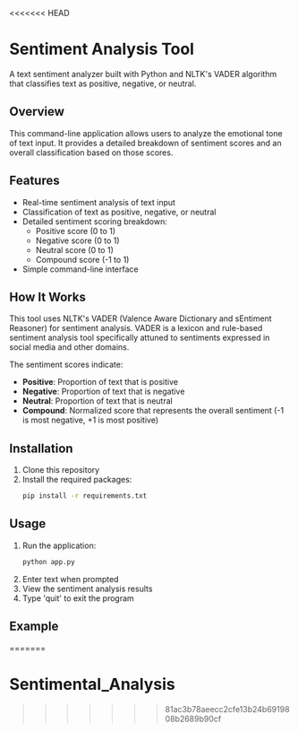 <<<<<<< HEAD
# Sentiment Analysis Tool

A text sentiment analyzer built with Python and NLTK's VADER algorithm that classifies text as positive, negative, or neutral.

## Overview

This command-line application allows users to analyze the emotional tone of text input. It provides a detailed breakdown of sentiment scores and an overall classification based on those scores.

## Features

- Real-time sentiment analysis of text input
- Classification of text as positive, negative, or neutral
- Detailed sentiment scoring breakdown:
  - Positive score (0 to 1)
  - Negative score (0 to 1)
  - Neutral score (0 to 1)
  - Compound score (-1 to 1)
- Simple command-line interface

## How It Works

This tool uses NLTK's VADER (Valence Aware Dictionary and sEntiment Reasoner) for sentiment analysis. VADER is a lexicon and rule-based sentiment analysis tool specifically attuned to sentiments expressed in social media and other domains.

The sentiment scores indicate:
- **Positive**: Proportion of text that is positive
- **Negative**: Proportion of text that is negative
- **Neutral**: Proportion of text that is neutral
- **Compound**: Normalized score that represents the overall sentiment (-1 is most negative, +1 is most positive)

## Installation

1. Clone this repository
2. Install the required packages:
   ```bash
   pip install -r requirements.txt
   ```

## Usage

1. Run the application:
   ```bash
   python app.py
   ```
2. Enter text when prompted
3. View the sentiment analysis results
4. Type 'quit' to exit the program

## Example 
=======
# Sentimental_Analysis
>>>>>>> 81ac3b78aeecc2cfe13b24b6919808b2689b90cf
